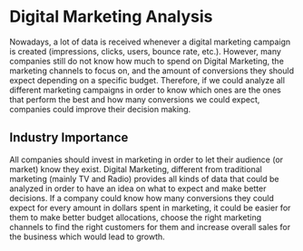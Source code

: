 # Digital Marketing Analysis

Nowadays, a lot of data is received whenever a digital marketing campaign is created (impressions, clicks, users, bounce rate, etc.). However, many companies still do not know how much to spend on Digital Marketing, the marketing channels to focus on, and the amount of conversions they should expect depending on a specific budget. Therefore, if we could analyze all different marketing campaigns in order to know which ones are the ones that perform the best and how many conversions we could expect, companies could improve their decision making. 

## Industry Importance

All companies should invest in marketing in order to let their audience (or market) know they exist. Digital Marketing, different from traditional marketing (mainly TV and Radio) provides all kinds of data that could be analyzed in order to have an idea on what to expect and make better decisions. If a company could know how many conversions they could expect for every amount in dollars spent in marketing, it could be easier for them to make better budget allocations, choose the right marketing channels to find the right customers for them and increase overall sales for the business which would lead to growth.
